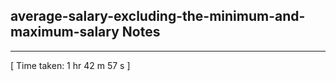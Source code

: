 <h2>average-salary-excluding-the-minimum-and-maximum-salary Notes</h2><hr>[ Time taken: 1 hr 42 m 57 s ]